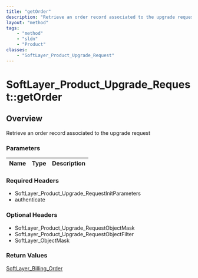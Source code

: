 ```yaml
---
title: "getOrder"
description: "Retrieve an order record associated to the upgrade request"
layout: "method"
tags:
    - "method"
    - "sldn"
    - "Product"
classes:
    - "SoftLayer_Product_Upgrade_Request"
---
```

# SoftLayer_Product_Upgrade_Request::getOrder
## Overview 
Retrieve an order record associated to the upgrade request

### Parameters 
|Name | Type | Description |
| --- | --- | --- |


### Required Headers
* SoftLayer_Product_Upgrade_RequestInitParameters
* authenticate

### Optional Headers
* SoftLayer_Product_Upgrade_RequestObjectMask
* SoftLayer_Product_Upgrade_RequestObjectFilter
* SoftLayer_ObjectMask

### Return Values
<a href='/reference/datatypes/SoftLayer_Billing_Order'>SoftLayer_Billing_Order </a>

